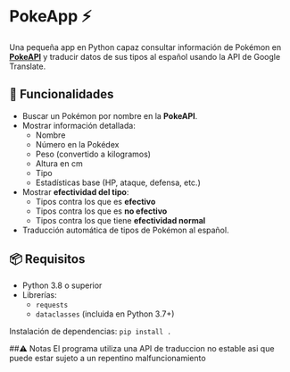# PokeApp ⚡️

Una pequeña app en Python capaz consultar información de Pokémon en **[PokeAPI](https://pokeapi.co/)** y traducir datos de sus tipos al español usando la API de Google Translate.

## 🚀 Funcionalidades

- Buscar un Pokémon por nombre en la **PokeAPI**.
- Mostrar información detallada:
  - Nombre
  - Número en la Pokédex
  - Peso (convertido a kilogramos)
  - Altura en cm
  - Tipo
  - Estadísticas base (HP, ataque, defensa, etc.)
- Mostrar **efectividad del tipo**:
  - Tipos contra los que es **efectivo**
  - Tipos contra los que es **no efectivo**
  - Tipos contra los que tiene **efectividad normal**
- Traducción automática de tipos de Pokémon al español.

## 📦 Requisitos

- Python 3.8 o superior
- Librerías:
  - `requests`
  - `dataclasses` (incluida en Python 3.7+)

Instalación de dependencias:
 ``pip install .``

##⚠️ Notas
El programa utiliza una API de traduccion no estable asi que puede estar sujeto
a un repentino malfuncionamiento